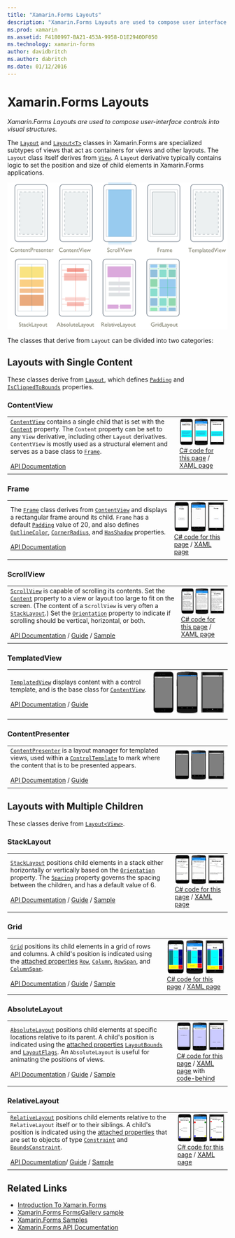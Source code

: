 ```yaml
---
title: "Xamarin.Forms Layouts"
description: "Xamarin.Forms Layouts are used to compose user interface controls into visual structures."
ms.prod: xamarin
ms.assetid: F4180997-BA21-453A-9958-D1E2940DF050
ms.technology: xamarin-forms
author: davidbritch
ms.author: dabritch
ms.date: 01/12/2016
---
```


# Xamarin.Forms Layouts

_Xamarin.Forms Layouts are used to compose user-interface controls into visual structures._

The [`Layout`](https://developer.xamarin.com/api/type/Xamarin.Forms.Layout) and [`Layout<T>`](https://developer.xamarin.com/api/type/Xamarin.Forms.Layout%3CT%3E/) classes in Xamarin.Forms are specialized subtypes of views that act as containers for views and other layouts. The `Layout` class itself derives from [`View`](views.md). A `Layout` derivative typically contains logic to set the position and size of child elements in Xamarin.Forms applications.

 [ ![](layouts-images/layouts-sml.png "Xamarin.Forms Layout Types")](layouts-images/layouts.png#lightbox "Xamarin.Forms Layout Types")

The classes that derive from `Layout` can be divided into two categories:

## Layouts with Single Content

These classes derive from [`Layout`](https://developer.xamarin.com/api/type/Xamarin.Forms.Layout/), which defines [`Padding`](https://developer.xamarin.com/api/property/Xamarin.Forms.Layout.Padding/) and [`IsClippedToBounds`](https://developer.xamarin.com/api/property/Xamarin.Forms.Layout.IsClippedToBounds/) properties.

<a name="contentView" />

### ContentView

|     |     |
| --- | --- |
| [`ContentView`](https://developer.xamarin.com/api/type/Xamarin.Forms.ContentView/) contains a single child that is set with the [`Content`](https://developer.xamarin.com/api/property/Xamarin.Forms.ContentView.Content/) property. The `Content` property can be set to any `View` derivative, including other `Layout` derivatives. `ContentView` is mostly used as a structural element and serves as a base class to [`Frame`](#frame).<br /><br />[API Documentation](https://developer.xamarin.com/api/type/Xamarin.Forms.ContentView/) | [![ContentView Example](layouts-images/ContentView.png "ContentView Example")](layouts-images/ContentView-Large.png#lightbox "ContentView Example")<br />[C# code for this page](https://github.com/xamarin/xamarin-forms-samples/blob/master/FormsGallery/FormsGallery/FormsGallery/CodeExamples/ContentViewDemoPage.cs) / [XAML page](https://github.com/xamarin/xamarin-forms-samples/blob/master/FormsGallery/FormsGallery/FormsGallery/XamlExamples/ContentViewDemoPage.xaml) |
|     |     |

<a named="frame" />

### Frame

|     |     |
| --- | --- |
| The [`Frame`](https://developer.xamarin.com/api/type/Xamarin.Forms.Frame/) class derives from [`ContentView`](#contentView) and displays a rectangular frame around its child. `Frame` has a default [`Padding`](https://developer.xamarin.com/api/property/Xamarin.Forms.Layout.Padding/) value of 20, and also defines [`OutlineColor`](https://developer.xamarin.com/api/property/Xamarin.Forms.Frame.OutlineColor/), [`CornerRadius`](https://developer.xamarin.com/api/property/Xamarin.Forms.Frame.CornerRadius/), and [`HasShadow`](https://developer.xamarin.com/api/property/Xamarin.Forms.Frame.HasShadow/) properties.<br /><br />[API Documentation](https://developer.xamarin.com/api/type/Xamarin.Forms.Frame/) | [![Frame Example](layouts-images/Frame.png "Frame Example")](layouts-images/Frame-Large.png#lightbox "Frame Example")<br />[C# code for this page](https://github.com/xamarin/xamarin-forms-samples/blob/master/FormsGallery/FormsGallery/FormsGallery/CodeExamples/FrameDemoPage.cs) / [XAML page](https://github.com/xamarin/xamarin-forms-samples/blob/master/FormsGallery/FormsGallery/FormsGallery/XamlExamples/FrameDemoPage.xaml) |
|     |     |

<a name="scrollView" />

### ScrollView

|     |     |
| --- | --- |
| [`ScrollView`](https://developer.xamarin.com/api/type/Xamarin.Forms.ScrollView/) is capable of scrolling its contents. Set the [`Content`](https://developer.xamarin.com/api/property/Xamarin.Forms.ScrollView.Content/) property to a view or layout too large to fit on the screen. (The content of a `ScrollView` is very often a [`StackLayout`](#stackLayout).) Set the [`Orientation`](https://developer.xamarin.com/api/property/Xamarin.Forms.ScrollView.Orientation/) property to indicate if scrolling should be vertical, horizontal, or both.<br /><br />[API Documentation](https://developer.xamarin.com/api/type/Xamarin.Forms.ScrollView/) / [Guide](~/xamarin-forms/user-interface/layouts/scroll-view.md) / [Sample](https://developer.xamarin.com/samples/xamarin-forms/UserInterface/Layout/) | [![ScrollView Example](layouts-images/ScrollView.png "ScrollView Example")](layouts-images/ScrollView-Large.png#lightbox "ScrollView Example")<br />[C# code for this page](https://github.com/xamarin/xamarin-forms-samples/blob/master/FormsGallery/FormsGallery/FormsGallery/CodeExamples/ScrollViewDemoPage.cs) / [XAML page](https://github.com/xamarin/xamarin-forms-samples/blob/master/FormsGallery/FormsGallery/FormsGallery/XamlExamples/ScrollViewDemoPage.xaml) |
|     |     |

### TemplatedView

|     |     |
| --- | --- |
| [`TemplatedView`](https://developer.xamarin.com/api/type/Xamarin.Forms.TemplatedView/) displays content with a control template, and is the base class for [`ContentView`](#contentView).<br /><br />[API Documentation](https://developer.xamarin.com/api/type/Xamarin.Forms.TemplatedView/) / [Guide](~/xamarin-forms/app-fundamentals/templates/control-templates/index.md) | [![TemplatedView Example](layouts-images/TemplatedView.png "TemplatedView Example")](layouts-images/TemplatedView.png#lightbox "TemplatedView Example") |
|     |     |

### ContentPresenter

|     |     |
| --- | --- |
| [`ContentPresenter`](https://developer.xamarin.com/api/type/Xamarin.Forms.ContentPresenter/) is a layout manager for templated views, used within a [`ControlTemplate`](https://developer.xamarin.com/api/type/Xamarin.Forms.ControlTemplate/) to mark where the content that is to be presented appears.<br /><br />[API Documentation](https://developer.xamarin.com/api/type/Xamarin.Forms.ContentPresenter/) / [Guide](~/xamarin-forms/app-fundamentals/templates/control-templates/index.md) | [![ContentPresenter Example](layouts-images/ContentPresenter.png "ContentPresenter Example")](layouts-images/ContentPresenter.png#lightbox "ContentPresenter Example") |
|     |     |

## Layouts with Multiple Children

These classes derive from [`Layout<View>`](https://developer.xamarin.com/api/type/Xamarin.Forms.Layout%3CT%3E/).

<a name="stackLayout" />

### StackLayout

|     |     |
| --- | --- |
| [`StackLayout`](https://developer.xamarin.com/api/type/Xamarin.Forms.StackLayout/) positions child elements in a stack either horizontally or vertically based on the [`Orientation`](https://developer.xamarin.com/api/property/Xamarin.Forms.StackLayout.Orientation/) property. The [`Spacing`](https://developer.xamarin.com/api/property/Xamarin.Forms.StackLayout.Spacing/) property governs the spacing between the children, and has a default value of 6.<br /><br />[API Documentation](https://developer.xamarin.com/api/type/Xamarin.Forms.StackLayout/) / [Guide](~/xamarin-forms/user-interface/layouts/stack-layout.md) / [Sample](https://developer.xamarin.com/samples/xamarin-forms/UserInterface/Layout/)| [![StackLayout Example](layouts-images/StackLayout.png "StackLayout Example")](layouts-images/StackLayout-Large.png#lightbox "StackLayout Example")<br />[C# code for this page](https://github.com/xamarin/xamarin-forms-samples/blob/master/FormsGallery/FormsGallery/FormsGallery/CodeExamples/StackLayoutDemoPage.cs) / [XAML page](https://github.com/xamarin/xamarin-forms-samples/blob/master/FormsGallery/FormsGallery/FormsGallery/XamlExamples/StackLayoutDemoPage.xaml) |
|     |     |

<a name="grid" />

### Grid

|     |     |
| --- | --- |
| [`Grid`](https://developer.xamarin.com/api/type/Xamarin.Forms.Grid/) positions its child elements in a grid of rows and columns. A child's position is indicated using the [attached properties](~/xamarin-forms/xaml/attached-properties.md) [`Row`](https://developer.xamarin.com/api/field/Xamarin.Forms.Grid.RowProperty/), [`Column`](https://developer.xamarin.com/api/field/Xamarin.Forms.Grid.ColumnProperty/), [`RowSpan`](https://developer.xamarin.com/api/field/Xamarin.Forms.Grid.RowSpanProperty/), and [`ColumnSpan`](https://developer.xamarin.com/api/field/Xamarin.Forms.Grid.ColumnSpanProperty/).<br /><br />[API Documentation](https://developer.xamarin.com/api/type/Xamarin.Forms.Grid/) / [Guide](~/xamarin-forms/user-interface/layouts/grid.md) / [Sample](https://developer.xamarin.com/samples/xamarin-forms/UserInterface/Layout/) | [![Grid Example](layouts-images/Grid.png "Grid Example")](layouts-images/Grid-Large.png#lightbox "Grid Example")<br />[C# code for this page](https://github.com/xamarin/xamarin-forms-samples/blob/master/FormsGallery/FormsGallery/FormsGallery/CodeExamples/GridDemoPage.cs) / [XAML page](https://github.com/xamarin/xamarin-forms-samples/blob/master/FormsGallery/FormsGallery/FormsGallery/XamlExamples/GridDemoPage.xaml) |
|     |     |

### AbsoluteLayout

|     |     |
| --- | --- |
| [`AbsoluteLayout`](https://developer.xamarin.com/api/type/Xamarin.Forms.AbsoluteLayout/) positions child elements at specific locations relative to its parent. A child's position is indicated using the [attached properties](~/xamarin-forms/xaml/attached-properties.md) [`LayoutBounds`](https://developer.xamarin.com/api/field/Xamarin.Forms.AbsoluteLayout.LayoutBoundsProperty/) and [`LayoutFlags`](https://developer.xamarin.com/api/field/Xamarin.Forms.AbsoluteLayout.LayoutFlagsProperty/). An `AbsoluteLayout` is useful for animating the positions of views.<br /><br />[API Documentation](https://developer.xamarin.com/api/type/Xamarin.Forms.AbsoluteLayout/) / [Guide](~/xamarin-forms/user-interface/layouts/absolute-layout.md) / [Sample](https://developer.xamarin.com/samples/xamarin-forms/UserInterface/Layout/) | [![AbsoluteLayout Example](layouts-images/AbsoluteLayout.png "AbsoluteLayout Example")](layouts-images/AbsoluteLayout-Large.png#lightbox "AbsoluteLayout Example")<br />[C# code for this page](https://github.com/xamarin/xamarin-forms-samples/blob/master/FormsGallery/FormsGallery/FormsGallery/CodeExamples/AbsoluteLayoutdDemoPage.cs) / [XAML page](https://github.com/xamarin/xamarin-forms-samples/blob/master/FormsGallery/FormsGallery/FormsGallery/XamlExamples/AbsoluteLayoutDemoPage.xaml) with [code-behind](https://github.com/xamarin/xamarin-forms-samples/blob/master/FormsGallery/FormsGallery/FormsGallery/XamlExamples/AbsoluteLayoutDemoPage.xaml.cs) |
|     |     |

### RelativeLayout

|     |     |
| --- | --- |
| [`RelativeLayout`](https://developer.xamarin.com/api/type/Xamarin.Forms.RelativeLayout/) positions child elements relative to the `RelativeLayout` itself or to their siblings. A child's position is indicated using the [attached properties](~/xamarin-forms/xaml/attached-properties.md) that are set to objects of type [`Constraint`](https://developer.xamarin.com/api/type/Xamarin.Forms.Constraint/) and [`BoundsConstraint`](https://developer.xamarin.com/api/type/Xamarin.Forms.Constraint/).<br /><br />[API Documentation](https://developer.xamarin.com/api/type/Xamarin.Forms.RelativeLayout/)/ [Guide](~/xamarin-forms/user-interface/layouts/relative-layout.md) / [Sample](https://developer.xamarin.com/samples/xamarin-forms/UserInterface/Layout/) | [![RelativeLayout Example](layouts-images/RelativeLayout.png "RelativeLayout Example")](layouts-images/RelativeLayout-Large.png#lightbox "RelativeLayout Example")<br />[C# code for this page](https://github.com/xamarin/xamarin-forms-samples/blob/master/FormsGallery/FormsGallery/FormsGallery/CodeExamples/RelativeLayoutDemoPage.cs) / [XAML page](https://github.com/xamarin/xamarin-forms-samples/blob/master/FormsGallery/FormsGallery/FormsGallery/XamlExamples/RelativeLayoutDemoPage.xaml) |
|     |     |

## Related Links

- [Introduction To Xamarin.Forms](~/xamarin-forms/get-started/introduction-to-xamarin-forms.md)
- [Xamarin.Forms FormsGallery sample](https://developer.xamarin.com/samples/FormsGallery/)
- [Xamarin.Forms Samples](https://developer.xamarin.com/samples/xamarin-forms/all/)
- [Xamarin.Forms API Documentation](https://developer.xamarin.com/api/root/Xamarin.Forms/)
